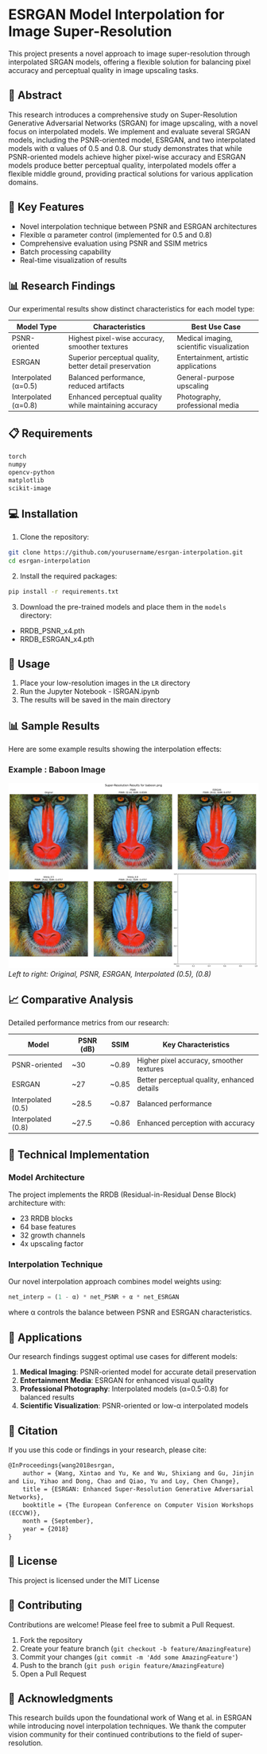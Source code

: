 # ESRGAN Model Interpolation for Image Super-Resolution

This project presents a novel approach to image super-resolution through interpolated SRGAN models, offering a flexible solution for balancing pixel accuracy and perceptual quality in image upscaling tasks.

## 📑 Abstract

This research introduces a comprehensive study on Super-Resolution Generative Adversarial Networks (SRGAN) for image upscaling, with a novel focus on interpolated models. We implement and evaluate several SRGAN models, including the PSNR-oriented model, ESRGAN, and two interpolated models with α values of 0.5 and 0.8. Our study demonstrates that while PSNR-oriented models achieve higher pixel-wise accuracy and ESRGAN models produce better perceptual quality, interpolated models offer a flexible middle ground, providing practical solutions for various application domains.

## 🌟 Key Features

- Novel interpolation technique between PSNR and ESRGAN architectures
- Flexible α parameter control (implemented for 0.5 and 0.8)
- Comprehensive evaluation using PSNR and SSIM metrics
- Batch processing capability
- Real-time visualization of results

## 📊 Research Findings

Our experimental results show distinct characteristics for each model type:

| Model Type | Characteristics | Best Use Case |
|------------|----------------|---------------|
| PSNR-oriented | Highest pixel-wise accuracy, smoother textures | Medical imaging, scientific visualization |
| ESRGAN | Superior perceptual quality, better detail preservation | Entertainment, artistic applications |
| Interpolated (α=0.5) | Balanced performance, reduced artifacts | General-purpose upscaling |
| Interpolated (α=0.8) | Enhanced perceptual quality while maintaining accuracy | Photography, professional media |

## 📋 Requirements

```
torch
numpy
opencv-python
matplotlib
scikit-image
```

## 💻 Installation

1. Clone the repository:
```bash
git clone https://github.com/yourusername/esrgan-interpolation.git
cd esrgan-interpolation
```

2. Install the required packages:
```bash
pip install -r requirements.txt
```

3. Download the pre-trained models and place them in the `models` directory:
- RRDB_PSNR_x4.pth
- RRDB_ESRGAN_x4.pth

## 🚀 Usage

1. Place your low-resolution images in the `LR` directory
2. Run the Jupyter Notebook - ISRGAN.ipynb
3. The results will be saved in the main directory

## 📊 Sample Results

Here are some example results showing the interpolation effects:

### Example : Baboon Image
![Baboon Comparison](InterpolSRGAN--main/output.png)
*Left to right: Original, PSNR, ESRGAN, Interpolated (0.5), (0.8)*

## 📈 Comparative Analysis

Detailed performance metrics from our research:

| Model | PSNR (dB) | SSIM | Key Characteristics |
|-------|-----------|------|---------------------|
| PSNR-oriented | ~30 | ~0.89 | Higher pixel accuracy, smoother textures |
| ESRGAN | ~27 | ~0.85 | Better perceptual quality, enhanced details |
| Interpolated (0.5) | ~28.5 | ~0.87 | Balanced performance |
| Interpolated (0.8) | ~27.5 | ~0.86 | Enhanced perception with accuracy |

## 🔧 Technical Implementation

### Model Architecture
The project implements the RRDB (Residual-in-Residual Dense Block) architecture with:
- 23 RRDB blocks
- 64 base features
- 32 growth channels
- 4x upscaling factor

### Interpolation Technique
Our novel interpolation approach combines model weights using:
```python
net_interp = (1 - α) * net_PSNR + α * net_ESRGAN
```
where α controls the balance between PSNR and ESRGAN characteristics.

## 🎯 Applications

Our research findings suggest optimal use cases for different models:

1. **Medical Imaging**: PSNR-oriented model for accurate detail preservation
2. **Entertainment Media**: ESRGAN for enhanced visual quality
3. **Professional Photography**: Interpolated models (α=0.5-0.8) for balanced results
4. **Scientific Visualization**: PSNR-oriented or low-α interpolated models

## 📝 Citation

If you use this code or findings in your research, please cite:

```
@InProceedings{wang2018esrgan,
    author = {Wang, Xintao and Yu, Ke and Wu, Shixiang and Gu, Jinjin and Liu, Yihao and Dong, Chao and Qiao, Yu and Loy, Chen Change},
    title = {ESRGAN: Enhanced Super-Resolution Generative Adversarial Networks},
    booktitle = {The European Conference on Computer Vision Workshops (ECCVW)},
    month = {September},
    year = {2018}
}
```

## 📄 License

This project is licensed under the MIT License 

## 🤝 Contributing

Contributions are welcome! Please feel free to submit a Pull Request.

1. Fork the repository
2. Create your feature branch (`git checkout -b feature/AmazingFeature`)
3. Commit your changes (`git commit -m 'Add some AmazingFeature'`)
4. Push to the branch (`git push origin feature/AmazingFeature`)
5. Open a Pull Request


## 🙏 Acknowledgments

This research builds upon the foundational work of Wang et al. in ESRGAN while introducing novel interpolation techniques. We thank the computer vision community for their continued contributions to the field of super-resolution.
